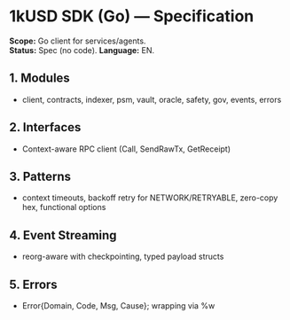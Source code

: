 # 1kUSD SDK (Go) — Specification

**Scope:** Go client for services/agents.  
**Status:** Spec (no code). **Language:** EN.

## 1. Modules
- client, contracts, indexer, psm, vault, oracle, safety, gov, events, errors

## 2. Interfaces
- Context-aware RPC client (Call, SendRawTx, GetReceipt)

## 3. Patterns
- context timeouts, backoff retry for NETWORK/RETRYABLE,
  zero-copy hex, functional options

## 4. Event Streaming
- reorg-aware with checkpointing, typed payload structs

## 5. Errors
- Error{Domain, Code, Msg, Cause}; wrapping via %w
